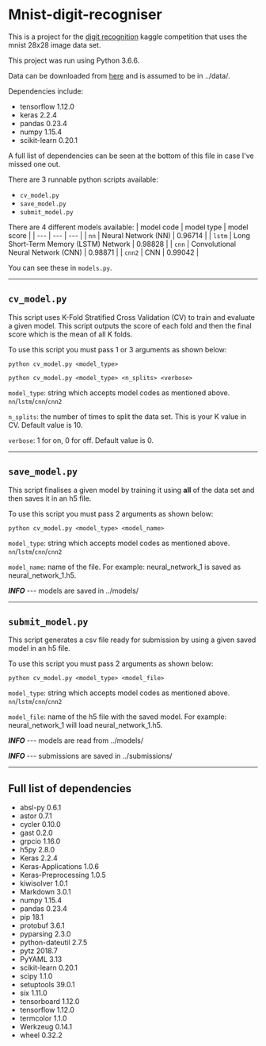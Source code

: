 # Mnist-digit-recogniser
This is a project for the [digit recognition](https://www.kaggle.com/c/digit-recognizer) kaggle competition that
uses the mnist 28x28 image data set.

This project was run using Python 3.6.6.

Data can be downloaded from
[here](https://www.kaggle.com/c/digit-recognizer/data) and is assumed to be in ../data/.

Dependencies include:
* tensorflow 1.12.0
* keras 2.2.4
* pandas 0.23.4
* numpy 1.15.4
* scikit-learn 0.20.1

A full list of dependencies can be seen at the bottom of this file in case I've missed one out.

There are 3 runnable python scripts available:
* `cv_model.py`
* `save_model.py`
* `submit_model.py`

There are 4 different models available:
| model code | model type | model score |
| --- | --- | --- |
| `nn` | Neural Network (NN) | 0.96714 |
| `lstm` | Long Short-Term Memory (LSTM) Network | 0.98828 |
| `cnn` | Convolutional Neural Network (CNN) | 0.98871 |
| `cnn2` | CNN | 0.99042 |

You can see these in `models.py`.

***

## `cv_model.py`
This script uses K-Fold Stratified Cross Validation (CV) to train and evaluate a given model. This script outputs
the score of each fold and then the final score which is the mean of all K folds.

To use this script you must pass 1 or 3 arguments as shown below:

`python cv_model.py <model_type>`

`python cv_model.py <model_type> <n_splits> <verbose>`

`model_type`: string which accepts model codes as mentioned above. `nn`/`lstm`/`cnn`/`cnn2`

`n_splits`: the number of times to split the data set. This is your K value in CV. Default value is 10.
 
`verbose`: 1 for on, 0 for off. Default value is 0.

***

## `save_model.py`
This script finalises a given model by training it using **all** of the data set and then saves it in an h5 file.

To use this script you must pass 2 arguments as shown below:

`python cv_model.py <model_type> <model_name>`

`model_type`: string which accepts model codes as mentioned above. `nn`/`lstm`/`cnn`/`cnn2`

`model_name`: name of the file. For example: neural_network_1 is saved as neural_network_1.h5.


**_INFO_** --- models are saved in ../models/

***

## `submit_model.py`
This script generates a csv file ready for submission by using a given saved model in an h5 file.

To use this script you must pass 2 arguments as shown below:

`python cv_model.py <model_type> <model_file>`

`model_type`: string which accepts model codes as mentioned above. `nn`/`lstm`/`cnn`/`cnn2`

`model_file`: name of the h5 file with the saved model. For example: neural_network_1 will load neural_network_1.h5.

**_INFO_** --- models are read from ../models/

**_INFO_** --- submissions are saved in ../submissions/

***

## Full list of dependencies

* absl-py             0.6.1  
* astor               0.7.1  
* cycler              0.10.0
* gast                0.2.0  
* grpcio              1.16.0 
* h5py                2.8.0  
* Keras               2.2.4  
* Keras-Applications  1.0.6  
* Keras-Preprocessing 1.0.5  
* kiwisolver          1.0.1  
* Markdown            3.0.1  
* numpy               1.15.4 
* pandas              0.23.4 
* pip                 18.1   
* protobuf            3.6.1  
* pyparsing           2.3.0  
* python-dateutil     2.7.5  
* pytz                2018.7 
* PyYAML              3.13   
* scikit-learn        0.20.1 
* scipy               1.1.0  
* setuptools          39.0.1 
* six                 1.11.0 
* tensorboard         1.12.0 
* tensorflow          1.12.0 
* termcolor           1.1.0  
* Werkzeug            0.14.1 
* wheel               0.32.2